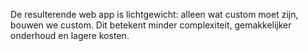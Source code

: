 De resulterende web app is lichtgewicht: alleen wat custom moet zijn, bouwen we custom. Dit betekent minder complexiteit, gemakkelijker onderhoud en lagere kosten.
